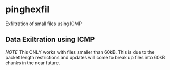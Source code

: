 # pinghexfil
Exfiltration of small files using ICMP
## Data Exiltration using ICMP
*NOTE* This ONLY works with files smaller than 60kB. This is due to the packet length restrictions and updates will come to break up files into 60kB chunks in the near future.
